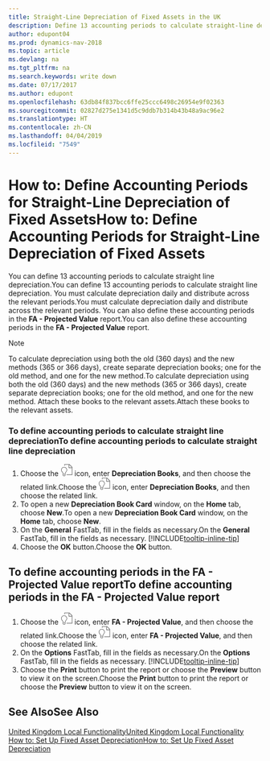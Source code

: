```yaml
---
title: Straight-Line Depreciation of Fixed Assets in the UK
description: Define 13 accounting periods to calculate straight-line depreciation in the UK version. You must calculate depreciation daily and distribute across the relevant periods.
author: edupont04
ms.prod: dynamics-nav-2018
ms.topic: article
ms.devlang: na
ms.tgt_pltfrm: na
ms.search.keywords: write down
ms.date: 07/17/2017
ms.author: edupont
ms.openlocfilehash: 63db84f837bcc6ffe25ccc6498c26954e9f02363
ms.sourcegitcommit: 02827d275e1341d5c9ddb7b314b43b48a9ac96e2
ms.translationtype: HT
ms.contentlocale: zh-CN
ms.lasthandoff: 04/04/2019
ms.locfileid: "7549"
---
```

# <a name="how-to-define-accounting-periods-for-straight-line-depreciation-of-fixed-assets"></a><span data-ttu-id="1f63c-104">How to: Define Accounting Periods for Straight-Line Depreciation of Fixed Assets</span><span class="sxs-lookup"><span data-stu-id="1f63c-104">How to: Define Accounting Periods for Straight-Line Depreciation of Fixed Assets</span></span>
<span data-ttu-id="1f63c-105">You can define 13 accounting periods to calculate straight line depreciation.</span><span class="sxs-lookup"><span data-stu-id="1f63c-105">You can define 13 accounting periods to calculate straight line depreciation.</span></span> <span data-ttu-id="1f63c-106">You must calculate depreciation daily and distribute across the relevant periods.</span><span class="sxs-lookup"><span data-stu-id="1f63c-106">You must calculate depreciation daily and distribute across the relevant periods.</span></span> <span data-ttu-id="1f63c-107">You can also define these accounting periods in the **FA - Projected Value** report.</span><span class="sxs-lookup"><span data-stu-id="1f63c-107">You can also define these accounting periods in the **FA - Projected Value** report.</span></span>  

> [!NOTE]  
>  <span data-ttu-id="1f63c-108">To calculate depreciation using both the old (360 days) and the new methods (365 or 366 days), create separate depreciation books; one for the old method, and one for the new method.</span><span class="sxs-lookup"><span data-stu-id="1f63c-108">To calculate depreciation using both the old (360 days) and the new methods (365 or 366 days), create separate depreciation books; one for the old method, and one for the new method.</span></span> <span data-ttu-id="1f63c-109">Attach these books to the relevant assets.</span><span class="sxs-lookup"><span data-stu-id="1f63c-109">Attach these books to the relevant assets.</span></span>  

### <a name="to-define-accounting-periods-to-calculate-straight-line-depreciation"></a><span data-ttu-id="1f63c-110">To define accounting periods to calculate straight line depreciation</span><span class="sxs-lookup"><span data-stu-id="1f63c-110">To define accounting periods to calculate straight line depreciation</span></span>  

1.  <span data-ttu-id="1f63c-111">Choose the ![Search for Page or Report](../../media/ui-search/search_small.png "Search for Page or Report icon") icon, enter **Depreciation Books**, and then choose the related link.</span><span class="sxs-lookup"><span data-stu-id="1f63c-111">Choose the ![Search for Page or Report](../../media/ui-search/search_small.png "Search for Page or Report icon") icon, enter **Depreciation Books**, and then choose the related link.</span></span>  
2.  <span data-ttu-id="1f63c-112">To open a new **Depreciation Book Card** window, on the **Home** tab, choose **New**.</span><span class="sxs-lookup"><span data-stu-id="1f63c-112">To open a new **Depreciation Book Card** window, on the **Home** tab, choose **New**.</span></span>  
3.  <span data-ttu-id="1f63c-113">On the **General** FastTab, fill in the fields as necessary.</span><span class="sxs-lookup"><span data-stu-id="1f63c-113">On the **General** FastTab, fill in the fields as necessary.</span></span> [!INCLUDE[tooltip-inline-tip](../../includes/tooltip-inline-tip_md.md)]
5.  <span data-ttu-id="1f63c-114">Choose the **OK** button.</span><span class="sxs-lookup"><span data-stu-id="1f63c-114">Choose the **OK** button.</span></span>  

## <a name="to-define-accounting-periods-in-the-fa---projected-value-report"></a><span data-ttu-id="1f63c-115">To define accounting periods in the FA - Projected Value report</span><span class="sxs-lookup"><span data-stu-id="1f63c-115">To define accounting periods in the FA - Projected Value report</span></span>  

1.  <span data-ttu-id="1f63c-116">Choose the ![Search for Page or Report](../../media/ui-search/search_small.png "Search for Page or Report icon") icon, enter **FA - Projected Value**, and then choose the related link.</span><span class="sxs-lookup"><span data-stu-id="1f63c-116">Choose the ![Search for Page or Report](../../media/ui-search/search_small.png "Search for Page or Report icon") icon, enter **FA - Projected Value**, and then choose the related link.</span></span>  
2.  <span data-ttu-id="1f63c-117">On the **Options** FastTab, fill in the fields as necessary.</span><span class="sxs-lookup"><span data-stu-id="1f63c-117">On the **Options** FastTab, fill in the fields as necessary.</span></span> [!INCLUDE[tooltip-inline-tip](../../includes/tooltip-inline-tip_md.md)]
3.  <span data-ttu-id="1f63c-118">Choose the **Print** button to print the report or choose the **Preview** button to view it on the screen.</span><span class="sxs-lookup"><span data-stu-id="1f63c-118">Choose the **Print** button to print the report or choose the **Preview** button to view it on the screen.</span></span>  

## <a name="see-also"></a><span data-ttu-id="1f63c-119">See Also</span><span class="sxs-lookup"><span data-stu-id="1f63c-119">See Also</span></span>  
[<span data-ttu-id="1f63c-120">United Kingdom Local Functionality</span><span class="sxs-lookup"><span data-stu-id="1f63c-120">United Kingdom Local Functionality</span></span>](united-kingdom-local-functionality.md)   
[<span data-ttu-id="1f63c-121">How to: Set Up Fixed Asset Depreciation</span><span class="sxs-lookup"><span data-stu-id="1f63c-121">How to: Set Up Fixed Asset Depreciation</span></span>](../../fa-how-setup-depreciation.md)  

